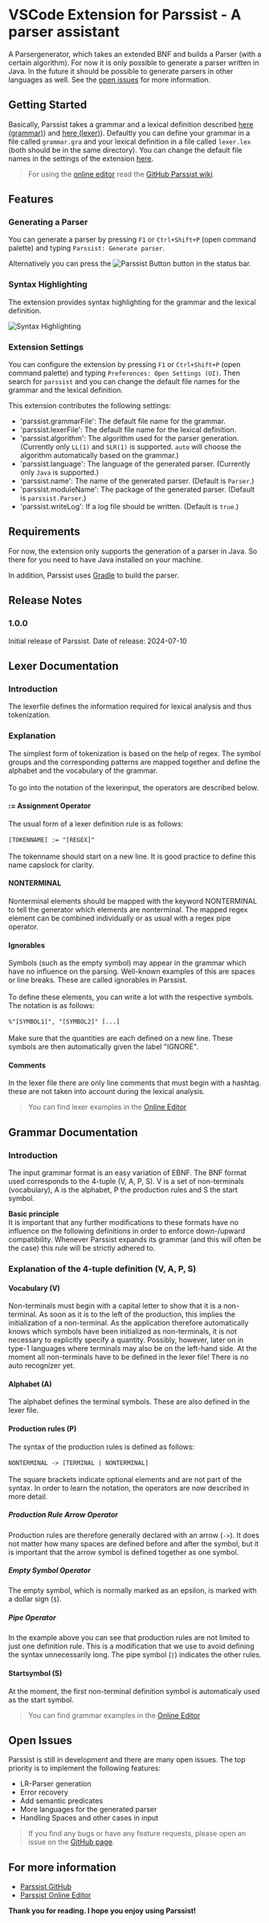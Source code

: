 # VSCode Extension for Parssist - A parser assistant

A Parsergenerator, which takes an extended BNF and builds a Parser (with a certain algorithm). 
For now it is only possible to generate a parser written in Java. 
In the future it should be possible to generate parsers in other languages as well. See the [open issues](#open-issues) for more information.

## Getting Started
Basically, Parssist takes a grammar and a lexical definition described [here (grammar)](#grammar-documentation)) and [here (lexer)](#lexer-documentation)). 
Defaultly you can define your grammar in a file called `grammar.gra` and your lexical definition in a file called `lexer.lex` (both should be in the same directory).
You can change the default file names in the settings of the extension [here](#extension-settings).

> For using the [online editor](https://www.parsergenerator.valenzelektron.com/web/parssist.html) read the [GitHub Parssist wiki](https://github.com/avatarluca/parssist/wiki).

## Features

### Generating a Parser
You can generate a parser by pressing `F1` or `Ctrl+Shift+P` (open command palette) and typing `Parssist: Generate parser`. 

Alternatively you can press the ![Parssist Button](readme_images/Generation_Button.png) button in the status bar.

### Syntax Highlighting
The extension provides syntax highlighting for the grammar and the lexical definition.

![Syntax Highlighting](readme_images/Syntax_Highlight.png)

### Extension Settings
You can configure the extension by pressing `F1` or `Ctrl+Shift+P` (open command palette) and typing `Preferences: Open Settings (UI)`. 
Then search for `parssist` and you can change the default file names for the grammar and the lexical definition.

This extension contributes the following settings:
* 'parssist.grammarFile': The default file name for the grammar.
* 'parssist.lexerFile': The default file name for the lexical definition.
* 'parssist.algorithm': The algorithm used for the parser generation. (Currently only `LL(1)` and `SLR(1)` is supported. `auto` will choose the algorithm automatically based on the grammar.)
* 'parssist.language': The language of the generated parser. (Currently only `Java` is supported.)
* 'parssist.name': The name of the generated parser. (Default is `Parser`.)
* 'parssist.moduleName': The package of the generated parser. (Default is `parssist.Parser`.)
* 'parssist.writeLog': If a log file should be written. (Default is `true`.)

## Requirements
For now, the extension only supports the generation of a parser in Java.
So there for you need to have Java installed on your machine.

In addition, Parssist uses [Gradle](https://gradle.org/install/) to build the parser.

## Release Notes
### 1.0.0

Initial release of Parssist.
Date of release: 2024-07-10

## Lexer Documentation
### Introduction
The lexerfile defines the information required for lexical analysis and thus tokenization.
### Explanation
The simplest form of tokenization is based on the help of regex. The symbol groups and the corresponding patterns are mapped together and define the alphabet and the vocabulary of the grammar.
<br /><br />
To go into the notation of the lexerinput, the operators are described below.
#### := Assignment Operator
The usual form of a lexer definition rule is as follows:
<br /><br />
`[TOKENNAME] := "[REGEX]"`
<br /><br />
The tokenname should start on a new line. It is good practice to define this name capslock for clarity.
#### NONTERMINAL
Nonterminal elements should be mapped with the keyword NONTERMINAL to tell the generator which elements are nonterminal. The mapped regex element can be combined individually or as usual with a regex pipe operator.
#### Ignorables
Symbols (such as the empty symbol) may appear in the grammar which have no influence on the parsing. Well-known examples of this are spaces or line breaks. These are called ignorables in Parssist. 
<br /><br />
To define these elements, you can write a lot with the respective symbols. The notation is as follows:<br /><br />
`%"[SYMBOL1]", "[SYMBOL2]" [...]`
<br /><br />
Make sure that the quantities are each defined on a new line. These symbols are then automatically given the label "IGNORE".
#### Comments
In the lexer file there are only line comments that must begin with a hashtag. these are not taken into account during the lexical analysis.

> You can find lexer examples in the [Online Editor](https://www.parsergenerator.valenzelektron.com/web/parssist.html)

## Grammar Documentation
### Introduction
The input grammar format is an easy variation of EBNF. The BNF format used corresponds to the 4-tuple (V, A, P, S). V is a set of non-terminals (vocabulary), A is the alphabet, P the production rules and S the start symbol. 

<b>Basic principle</b><br />
It is important that any further modifications to these formats have no influence on the following definitions in order to enforce down-/upward compatibility. Whenever Parssist expands its grammar (and this will often be the case) this rule will be strictly adhered to.

### Explanation of the 4-tuple definition (V, A, P, S)
#### Vocabulary (V)
Non-terminals must begin with a capital letter to show that it is a non-terminal. As soon as it is to the left of the production, this implies the initialization of a non-terminal. As the application therefore automatically knows which symbols have been initialized as non-terminals, it is not necessary to explicitly specify a quantity. Possibly, however, later on in type-1 languages where terminals may also be on the left-hand side.
At the moment all non-terminals have to be defined in the lexer file! There is no auto recognizer yet.
#### Alphabet (A)
The alphabet defines the terminal symbols. These are also defined in the lexer file.
#### Production rules (P)
The syntax of the production rules is defined as follows:<br /><br />
`NONTERMINAL -> [TERMINAL | NONTERMINAL]`<br /><br />
The square brackets indicate optional elements and are not part of the syntax.
In order to learn the notation, the operators are now described in more detail.
##### Production Rule Arrow Operator
Production rules are therefore generally declared with an arrow (`->`). It does not matter how many spaces are defined before and after the symbol, but it is important that the arrow symbol is defined together as one symbol.
##### Empty Symbol Operator
The empty symbol, which is normally marked as an epsilon, is marked with a dollar sign (`$`).
##### Pipe Operator
In the example above you can see that production rules are not limited to just one definition rule. This is a modification that we use to avoid defining the syntax unnecessarily long. The pipe symbol (`|`) indicates the other rules.
#### Startsymbol (S)
At the moment, the first non-terminal definition symbol is automaticaly used as the start symbol.

> You can find grammar examples in the [Online Editor](https://www.parsergenerator.valenzelektron.com/web/parssist.html)

## Open Issues
Parssist is still in development and there are many open issues.
The top priority is to implement the following features:
* LR-Parser generation
* Error recovery
* Add semantic predicates
* More languages for the generated parser
* Handling Spaces and other cases in input

> If you find any bugs or have any feature requests, please open an issue on the [GitHub page](https://github.com/avatarluca/parssist/issues).

## For more information

* [Parssist GitHub](https://github.com/avatarluca/parssist)
* [Parssist Online Editor](https://www.parsergenerator.valenzelektron.com/web/parssist.html)

**Thank you for reading. I hope you enjoy using Parssist!**